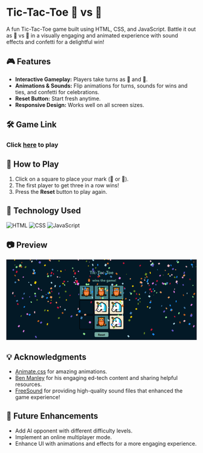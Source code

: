 
# Tic-Tac-Toe 🦉 vs 🦄



A fun Tic-Tac-Toe game built using HTML, CSS, and JavaScript. Battle it out as 🦉 vs 🦄 in a visually engaging and animated experience with sound effects and confetti for a delightful win!

## 🎮 Features
- **Interactive Gameplay:** Players take turns as 🦉 and 🦄.
- **Animations & Sounds:** Flip animations for turns, sounds for wins and ties, and confetti for celebrations.
- **Reset Button:** Start fresh anytime.
- **Responsive Design:** Works well on all screen sizes.

## 🛠️ Game Link
### Click **[here](https://suraj-bhatt1217.github.io/Tic-Tac-toe/)** to play

## 🚀 How to Play
1. Click on a square to place your mark (🦉 or 🦄).
2. The first player to get three in a row wins!
3. Press the **Reset** button to play again.

## 📂 Technology Used
![HTML](https://img.shields.io/badge/HTML-5-orange?style=flat-square&logo=html5) 
![CSS](https://img.shields.io/badge/CSS-3-blue?style=flat-square&logo=css3)
![JavaScript](https://img.shields.io/badge/JavaScript-ES6-yellow?style=flat-square&logo=javascript)

## 📷 Preview
![Preview of Tic-Tac-Toe Game](./assets/preview.png)
 




## 💡 Acknowledgments
- [Animate.css](https://animate.style/) for amazing animations.
- [Ben Manley](https://github.com/ManliestBen) for his engaging ed-tech content and sharing helpful resources.
- [FreeSound](https://freesound.org/) for providing high-quality sound files that enhanced the game experience!

## 🔮 Future Enhancements

* Add AI opponent with different difficulty levels.
* Implement an online multiplayer mode.
* Enhance UI with animations and effects for a more engaging experience.
